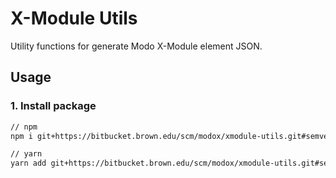 # X-Module Utils

Utility functions for generate Modo X-Module element JSON.

## Usage

### 1. Install package

```sh
// npm
npm i git+https://bitbucket.brown.edu/scm/modox/xmodule-utils.git#semver:^0.8

// yarn
yarn add git+https://bitbucket.brown.edu/scm/modox/xmodule-utils.git#semver:^0.8
```

